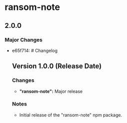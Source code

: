 # ransom-note

## 2.0.0

### Major Changes

- e65f714: # Changelog

  ## Version 1.0.0 (Release Date)

  ### Changes

  - **"ransom-note":** Major release

  ### Notes

  - Initial release of the "ransom-note" npm package.
